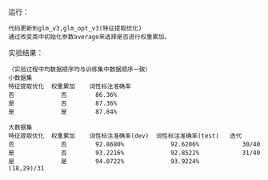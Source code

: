
运行：
    
    代码更新到glm_v3,glm_opt_v3(特征提取优化)
    通过改变类中初始化参数average来选择是否进行权重累加。


实验结果：

    （实验过程中均数据顺序均与训练集中数据顺序一致）
    小数据集
    特征提取优化  权重累加    词性标注准确率
    否             否        86.36%
    是             否        87.36%
    是             是        87.84%
    
    大数据集
    特征提取优化  权重累加    词性标注准确率(dev)  词性标注准确率(test)   迭代  
    否             否        92.8680%             92.6206%            30/40
    是             否        93.2216%             92.8522%            31/40
    是             是        94.0722%             93.9224%            (18,29)/31
